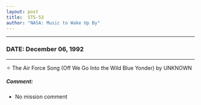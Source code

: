 ```yaml
---
layout: post
title:  STS-53
author: "NASA: Music to Wake Up By"
---
```


----
### DATE: December 06, 1992
----
✧ The Air Force Song  (Off We Go Into the Wild Blue Yonder) by UNKNOWN

##### Comment:
* No mission comment
